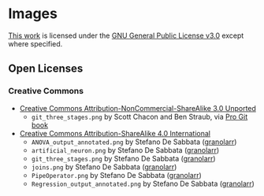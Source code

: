 # Images

[This work](https://github.com/sdesabbata/granolarr) is licensed under the [GNU General Public License v3.0](https://www.gnu.org/licenses/gpl-3.0.html) except where specified.

## Open Licenses

### Creative Commons

- [Creative Commons Attribution-NonCommercial-ShareAlike 3.0 Unported](https://creativecommons.org/licenses/by-nc-sa/3.0/)
    - `git_three_stages.png` by Scott Chacon and Ben Straub, via [Pro Git book](https://git-scm.com/book/en/v2)
- [Creative Commons Attribution-ShareAlike 4.0 International](https://creativecommons.org/licenses/by-sa/4.0/)
    - `ANOVA_output_annotated.png` by Stefano De Sabbata ([granolarr](https://github.com/sdesabbata/granolarr))
    - `artificial_neuron.png` by Stefano De Sabbata ([granolarr](https://github.com/sdesabbata/granolarr))
    - `git_three_stages.png` by Stefano De Sabbata ([granolarr](https://github.com/sdesabbata/granolarr))
    - `joins.png` by Stefano De Sabbata ([granolarr](https://github.com/sdesabbata/granolarr))
    - `PipeOperator.png` by Stefano De Sabbata ([granolarr](https://github.com/sdesabbata/granolarr))
    - `Regression_output_annotated.png` by Stefano De Sabbata ([granolarr](https://github.com/sdesabbata/granolarr))
